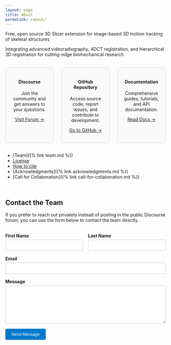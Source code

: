 ```yaml
---
layout: page
title: About
permalink: /about/
---
```



Free, open source 3D Slicer extension for image-based 3D motion tracking of skeletal structures

Integrating advanced videoradiography, 4DCT registration, and hierarchical 3D registration for cutting-edge biomechanical research

<style>
  .resource-grid {
    display: grid;
    grid-template-columns: 1fr 1fr 1fr;
    gap: 1.5rem;
    justify-content: space-around;
    margin-top: 2rem;
  }

  .resource-card {
    border: 1px solid #e0e0e0;
    border-radius: 8px;
    padding: 1rem;
    text-align: center;
    background-color: #fafafa;
    box-shadow: 0 2px 4px rgba(0,0,0,0.05);
  }

  .resource-card i {
    font-size: 2rem;
    margin-bottom: 0.5rem;
    color: #333;
  }
</style>

<div class="resource-grid">
  <div class="resource-card">
    <i class="fas fa-comments"></i>
    <h4>Discourse</h4>
    <p>Join the community and get answers to your questions.</p>
    <p>
      <a href="https://discourse.slicer.org/c/community/slicerautoscoperm/30" target="_blank">
        Visit Forum →
      </a>
    </p>
  </div>

  <div class="resource-card">
    <i class="fab fa-github"></i>
    <h4>GitHub Repository</h4>
    <p>Access source code, report issues, and contribute to development.</p>
    <p>
      <a href="https://github.com/BrownBiomechanics" target="_blank">
        Go to GitHub →
      </a>
    </p>
  </div>

  <div class="resource-card">
    <i class="fas fa-book-open"></i>
    <h4>Documentation</h4>
    <p>Comprehensive guides, tutorials, and API documentation.</p>
    <p>
      <a href="https://autoscoper.readthedocs.io/" target="_blank">
        Read Docs →
      </a>
    </p>
  </div>
</div>

<br/>

* [Team]({% link team.md %})
* [License](https://autoscoper.readthedocs.io/en/latest/about.html#license)
* [How to cite](https://autoscoper.readthedocs.io/en/latest/about.html#how-to-cite)
* [Acknowledgments]({% link acknowledgments.md %})
* [Call for Collaboration]({% link call-for-collaboration.md %})

<br/>

## Contact the Team

If you prefer to reach out privately instead of posting in the public
Discourse forum, you can use the form below to contact the team directly.

<form action="https://docs.google.com/forms/d/e/1FAIpQLSdV3YkJQg0aJ3utMx_Qh10iVJtTcyyznQctZWB7Kf6wHjRHpA/formResponse" method="POST" class="contact-form">
  <div class="form-row">
    <div class="form-field">
      <label for="first-name">First Name</label>
      <input type="text" id="first-name" name="entry.1180021443" required />
    </div>
    <div class="form-field">
      <label for="last-name">Last Name</label>
      <input type="text" id="last-name" name="entry.254693434" required />
    </div>
  </div>

  <div class="form-group">
    <label for="email">Email</label>
    <input type="email" id="email" name="entry.1416781666" required
           pattern="[a-zA-Z0-9_\.\+-]+@[a-zA-Z0-9-]+\.[a-zA-Z0-9-\.]+"
           title="Please enter a valid email address." />
  </div>

  <div class="form-group">
    <label for="message">Message</label>
    <textarea id="message" name="entry.2084414223" rows="6" required></textarea>
  </div>

  <div class="form-group">
    <button type="submit">Send Message</button>
  </div>
</form>

<style>
  .contact-form {
    max-width: 600px;
    margin-top: 1rem;
  }

  .form-row {
    display: flex;
    flex-wrap: wrap;
    gap: 1rem;
  }

  .form-field {
    flex: 1 1 45%;
  }

  .form-group, .form-field {
    margin-top: 1rem;
  }

  .contact-form label {
    display: block;
    font-weight: bold;
    margin-bottom: 0.25rem;
  }

  .contact-form input,
  .contact-form textarea {
    width: 100%;
    padding: 0.5rem;
    border: 1px solid #ccc;
    border-radius: 4px;
    font: inherit;
  }

  .contact-form button {
    padding: 0.6rem 1.2rem;
    background-color: #007acc;
    color: white;
    border: none;
    border-radius: 4px;
    cursor: pointer;
  }

  .contact-form button:hover {
    background-color: #005ea8;
  }
</style>
